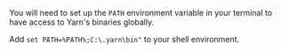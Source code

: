 You will need to set up the `PATH` environment variable in your terminal to have access to Yarn's binaries globally.

Add `set PATH=%PATH%;C:\.yarn\bin"` to your shell environment.
